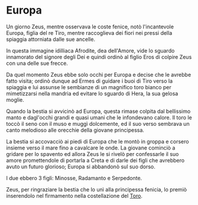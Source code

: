 # Europa

Un giorno Zeus, mentre osservava le coste fenice, notò l'incantevole Europa, figlia del re Tiro, mentre raccoglieva dei fiori nei pressi della spiaggia attorniata dalle sue ancelle.

In questa immagine idilliaca Afrodite, dea dell'Amore, vide lo sguardo innamorato del signore degli Dei e quindi ordinò al figlio Eros di colpire Zeus con una delle sue frecce.

Da quel momento Zeus ebbe solo occhi per Europa e decise che le avrebbe fatto visita; ordinò dunque ad Ermes di guidare i buoi di Tiro verso la spiaggia e lui assunse le sembianze di un magnifico toro bianco per mimetizzarsi nella mandria ed evitare lo sguardo di Hera, la sua gelosa moglie.

Quando la bestia si avvicinò ad Europa, questa rimase colpita dal bellissimo manto e dagl'occhi grandi e quasi umani che le infondevano calore.
Il toro le toccò il seno con il muso e muggì dolcemente, ed il suo verso sembrava un canto melodioso alle orecchie della giovane principessa.

La bestia si accovacciò ai piedi di Europa che le montò in groppa e corsero insieme verso il mare fino a cavalcare le onde.
La giovane cominciò a gridare per lo spavento ed allora Zeus le si rivelò per confessarle il suo amore promettendole di portarla a Creta e di darle dei figli che avrebbero avuto un futuro glorioso; Europa si abbandonò sul suo dorso.

I due ebbero 3 figli: Minosse, Radamanto e Serpedonte.

Zeus, per ringraziare la bestia che lo unì alla principessa fenicia, lo premiò inserendolo nel firmamento nella costellazione del [Toro](https://it.wikipedia.org/wiki/Toro_(costellazione)).
